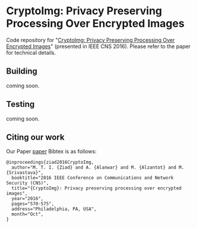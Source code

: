 <meta name="google-site-verification" content="PwgdvZGiVm6nmUgGpIMq70Y2ZUh2a2j1AldNF25h1kg" />

# CryptoImg: Privacy Preserving Processing Over Encrypted Images

Code repository for "[CryptoImg: Privacy Preserving Processing Over Encrypted Images](https://ieeexplore.ieee.org/document/7860550)" (presented in IEEE CNS 2016). Please refer to the paper for technical details.

## Building

coming soon.

## Testing 

coming soon. 

## Citing our work

Our Paper [paper](https://arxiv.org/pdf/1609.00881.pdf) Bibtex is as follows:

```
@inproceedings{ziad2016CryptoImg, 
  author="M. T. I. {Ziad} and A. {Alanwar} and M. {Alzantot} and M. {Srivastava}", 
  booktitle="2016 IEEE Conference on Communications and Network Security (CNS)", 
  title="{CryptoImg}: Privacy preserving processing over encrypted images", 
  year="2016", 
  pages="570-575", 
  address="Philadelphia, PA, USA", 
  month="Oct",
}
```
